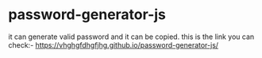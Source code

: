 # password-generator-js
it can generate valid password and it can be copied.
this is the link you can check:- https://vhghgfdhgfjhg.github.io/password-generator-js/
